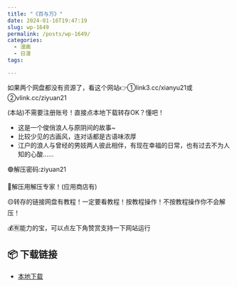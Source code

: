 ```yaml
---
title: "《百与万》"
date: 2024-01-16T19:47:19
slug: wp-1649
permalink: /posts/wp-1649/
categories:
  - 漫画
  - 日漫
tags:

---
```


如果两个网盘都没有资源了，看这个网站👉①link3.cc/xianyu21或②vlink.cc/ziyuan21

(本站)不需要注册账号！直接点本地下载转存OK？懂吧！

*   这是一个俊俏浪人与原阴间的故事~
*   比较少见的古画风，连对话都是古语味浓厚
*   江户的浪人与曾经的男妓两人彼此相伴，有现在幸福的日常，也有过去不为人知的心酸……

🟢解压密码:ziyuan21

🔵解压用解压专家！(应用商店有)

🟡转存的链接网盘有教程！一定要看教程！按教程操作！不按教程操作你不会解压！

💰🈶能力的宝，可以点左下角赞赏支持一下网站运行

## 📦 下载链接
- [本地下载](https://blziyuan21.com/pay-download/1649?key=ef23c65994&down_id=0)

